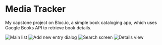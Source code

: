 # Media Tracker
My capstone project on Bloc.io, a simple book cataloging app, which uses Google Books API to retrieve book details.

![Main list](Screens/1.jpg?raw=true "Main list")
![Add new entry dialog](/Screens/2.jpg?raw=true "Add new entry dialog")
![Search screen](/Screens/3.jpg?raw=true "Search screen")
![Details view](/Screens/4.jpg?raw=true "Details view")
